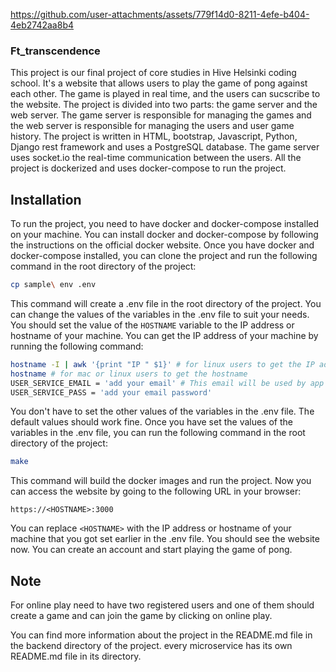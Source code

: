 https://github.com/user-attachments/assets/779f14d0-8211-4efe-b404-4eb2742aa8b4


### Ft_transcendence
This project is our final project of core studies in Hive Helsinki coding school. It's a website that allows users to play the game of pong against each other. The game is played in real time, and the users can sucscribe to the website. The project is divided into two parts: the game server and the web server. The game server is responsible for managing the games and the web server is responsible for managing the users and user game history. The project is written in HTML, bootstrap, Javascript, Python, Django rest framework and uses a PostgreSQL database. The game server uses socket.io the real-time communication between the users.
All the project is dockerized and uses docker-compose to run the project.

## Installation
To run the project, you need to have docker and docker-compose installed on your machine. You can install docker and docker-compose by following the instructions on the official docker website. Once you have docker and docker-compose installed, you can clone the project and run the following command in the root directory of the project:
```bash
cp sample\ env .env
```
This command will create a .env file in the root directory of the project. You can change the values of the variables in the .env file to suit your needs.
You should set the value of the `HOSTNAME` variable to the IP address or hostname of your machine. You can get the IP address of your machine by running the following command:
```bash
hostname -I | awk '{print "IP " $1}' # for linux users to get the IP address 
hostname # for mac or linux users to get the hostname
USER_SERVICE_EMAIL = 'add your email' # This email will be used by app to send otp to the user email
USER_SERVICE_PASS = 'add your email password'
```
You don't have to set the other values of the variables in the .env file. The default values should work fine. Once you have set the values of the variables in the .env file, you can run the following command in the root directory of the project:
```bash
make
```
This command will build the docker images and run the project. 
Now you can access the website by going to the following URL in your browser:
```
https://<HOSTNAME>:3000
```
You can replace `<HOSTNAME>` with the IP address or hostname of your machine that you got set earlier in the .env file. You should see the website now. You can create an account and start playing the game of pong.
## Note
For online play need to have two registered users and one of them should create a game and can join the game by clicking on online play.

You can find more information about the project in the README.md file in the backend directory of the project. every microservice has its own README.md file in its directory.
